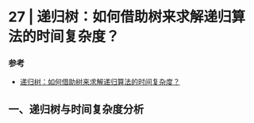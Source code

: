 # 27 | 递归树：如何借助树来求解递归算法的时间复杂度？

### 参考

* [递归树：如何借助树来求解递归算法的时间复杂度？](https://time.geekbang.org/column/article/69388)

## 一、递归树与时间复杂度分析

